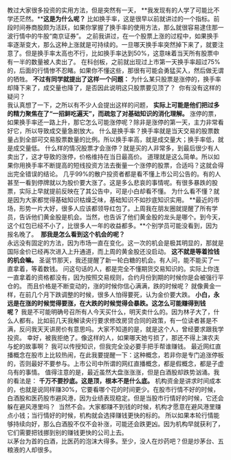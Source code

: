 教过大家很多投资的实用方法，但是突然有一天， **我发现有的人学了可能比不学还茫然。****这是为什么呢？** 比如换手率，这是很早以前就讲过的一个指标。前段时间券商股颇为活跃，如果你掌握了换手率的使用方法，那么就很容易逮住那一波行情中的牛股“南京证券”。 之前我讲过，在一个股票上涨的过程中，如果换手率逐渐变大，那么这种上涨就是可持续的。一旦哪天换手率突然掉下来了，就要注意了。但是换手率太高也不行，比如换手率达到50%，这意味着当天所有股票中有一半的数量被人卖出了。 在科创板，之前就出现过上市第一天换手率超过75%的，后面的行情惨不忍睹。如果你不懂这些，那很有可能会勇猛买入，然后做无谓的牺牲。 **不过有同学就提出了这样一个问题：** 为什么某只股票是涨停的，换手率却降下来了，成交量也降了，是否因此说明这只股票要见顶了？ 
你有没有这样的疑问？
   
我认真想了一下，之所以有不少人会提出这样的问题， **实际上可能是他们把过多的精力聚焦在了“一招鲜吃遍天”，而疏忽了对基础知识的消化理解。** 涨停的票，如果换手率还一路上升，那它怎么可能涨停呢？除非是涨停的第一天，主力非常看好它，所以导致成交量急剧放大。 什么是换手率？换手率就是当天交易的股票数量占到全部可交易股票数量的比例。所以换手率高，就是成交量大；换手率低，就是成交量低。 什么样的情况股票才会涨停？就是买的人非常多，到最后很少有人卖出了，这才导致的涨停，价格维持在当日最高价。 道理就是这么简单。所以如果你用换手率不断提高的短线投资方法去衡量一个涨停的股票，合适吗？这就会得出完全错误的结论。 几乎99%的散户投资者都是看不懂上市公司公告的。有的人甚至一看到停牌就以为股价要大涨了。这是多么悲哀的事情呢。有很多暴跌的股票，实际上早就提前反映在了其公告中，可是小白却看不懂。 为什么看不懂？就是因为大家都觉得基础知识枯燥乏味，基础知识不如抄底知识实用。 **最近的市场，形势一片大好，很多人应该都领导红包了。上周我在朋友圈就提醒了所有学员，告诉他们黄金股是机会。当然，也告诉了他们黄金股的龙头是哪个。到今天，这个红包已经不小了，比很多人一年的收益都多。**个别学员可能没看到，因为报名晚了。 
**那我是怎么看到这个机会的呢？**
   
永远没有固定的方法，因为市场一直在变化。这一次的机会是极其明显的，那就是国际金价已经再次进入上升通道，而上周的黄金股还没启动。 **这不就是等着捡钱的机会嘛。** 圣诞节那天，我还提醒了新一轮白糖的机会。有人问，能不能买了一直拿着，等着数钱。 问这句话的人，都是完全不懂期货交易知识的。实际上你连一直拿着的资格都没有，因为按照交易规则，合约月份到期的时候你是会被强行平仓的。 而且价格是不断变动的，涨的时候你信心满满，跌的时候呢？ 就像黄金一样，在前几个月下跌调整的时候，很多人怕得要死，认为金价要大跌。 **小白，永远是在涨的时候觉得要涨，在大跌的时候觉得会暴跌。这怎么可能赚得到钱呢？** 我是不可能明确号召所有人今天买什么，明天卖什么的。因为林子大了，什么人都有。比如前几天我解读央行要求修改房贷合同的政策，有一位读者甚是不满，反问我天天讲房价有意思吗。大家不知道的是，就是这个人，曾经要求跟我学投资。 幸好，被我拒绝了。像这样的人，如果哪天她亏损了，那还不得上演农夫与蛇的故事啊？ 我可以传授知识，但我完全没必要手把手帮谁赚钱。 最近网红直播概念在股市上比较热闹，在此我要提醒一下：这种概念，若非你是专门追涨停板的，否则最好不要参与。上市公司中所谓的网红直播概念，都是假概念，都是子虚乌有的事情。 值得注意的是，最近虽然大盘涨涨涨，但是白酒股却跌势汹涌。我的看法是： **千万不要抄底。这是顶，根本不是什么底。** 机构资金是讲求时间成本的，也就是说同样赚30%，它要看哪个花的时间更少。在股市行情不好的时候，白酒股和医药股市避风港，因为业绩表现稳定。但是当股市行情好的时候，它还会躲在避风港里吗？  当然不会。大家都赚不到钱的时候，机构才愿意在避风港里赚点小钱；当行情好的时候，机构就会选择赚钱更快的标的。 所以如果本轮行情能够持续向好，那么白酒股不仅不会补涨，可能还会跌更凶。因为机构早就获利了，它们需要把钱挪到别的赚钱更快的公司上去。  
以茅台为首的白酒，比医药的泡沫大得多。至少，没人在炒药吧？但是炒茅台、五粮液的人却很多。